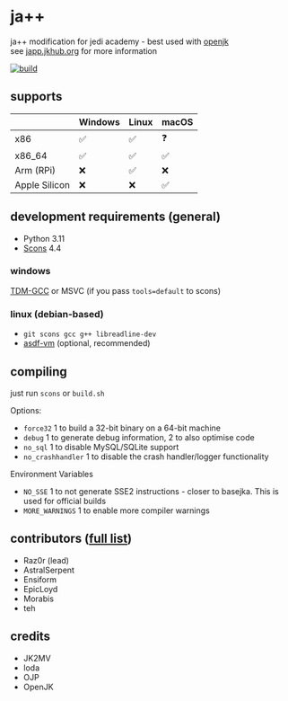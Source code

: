 # ja++

ja++ modification for jedi academy - best used with [openjk](http://github.com/JACoders/OpenJK)  
see [japp.jkhub.org](http://japp.jkhub.org) for more information

[![build](https://github.com/Razish/japp/actions/workflows/build.yml/badge.svg?branch=master)](https://github.com/Razish/japp/releases/tag/latest)

## supports

| | Windows | Linux | macOS |
| - | - | - | - |
| x86 | ✅ | ✅ | ❓ |
| x86_64 | ✅ | ✅ | ✅ |
| Arm (RPi) | ❌ | ✅ | ❌ |
| Apple Silicon | ❌ | ❌ | ✅ |

## development requirements (general)

- Python 3.11
- [Scons](https://github.com/SCons/scons) 4.4

### windows

[TDM-GCC](https://jmeubank.github.io/tdm-gcc/) or MSVC (if you pass `tools=default` to scons)

### linux (debian-based)

- `git scons gcc g++ libreadline-dev`
- [asdf-vm](https://asdf-vm.com/guide/getting-started.html) (optional, recommended)

## compiling

just run `scons` or `build.sh`

Options:

- `force32` 1 to build a 32-bit binary on a 64-bit machine
- `debug` 1 to generate debug information, 2 to also optimise code
- `no_sql` 1 to disable MySQL/SQLite support
- `no_crashhandler` 1 to disable the crash handler/logger functionality

Environment Variables

- `NO_SSE` 1 to not generate SSE2 instructions - closer to basejka. This is used for official builds
- `MORE_WARNINGS` 1 to enable more compiler warnings

## contributors ([full list](https://github.com/Razish/japp/graphs/contributors))

- Raz0r (lead)
- AstralSerpent
- Ensiform
- EpicLoyd
- Morabis
- teh

## credits

- JK2MV
- loda
- OJP
- OpenJK
